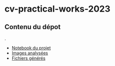 # cv-practical-works-2023

## Contenu du dépot
.
 * [Notebook du projet](./tp1_ME.ipynb)
 * [Images analysées](./images)
 * [Fichiers générés](./outputs) 
